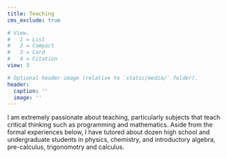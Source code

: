 ```yaml
---
title: Teaching
cms_exclude: true

# View.
#   1 = List
#   2 = Compact
#   3 = Card
#   4 = Citation
view: 3

# Optional header image (relative to `static/media/` folder).
header:
  caption: ''
  image: ''
---
```


I am extremely passionate about teaching, particularly subjects that teach critical thinking such as programming and mathematics. Aside from the formal experiences below, I have tutored about dozen high school and undergraduate students in physics, chemistry, and introductory algebra, pre-calculus, trigonomotry and calculus.

